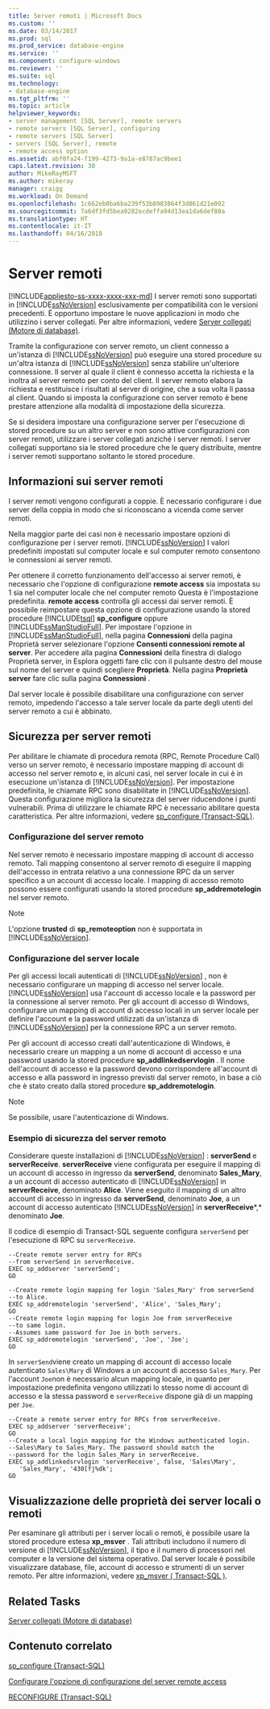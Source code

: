 ```yaml
---
title: Server remoti | Microsoft Docs
ms.custom: ''
ms.date: 03/14/2017
ms.prod: sql
ms.prod_service: database-engine
ms.service: ''
ms.component: configure-windows
ms.reviewer: ''
ms.suite: sql
ms.technology:
- database-engine
ms.tgt_pltfrm: ''
ms.topic: article
helpviewer_keywords:
- server management [SQL Server], remote servers
- remote servers [SQL Server], configuring
- remote servers [SQL Server]
- servers [SQL Server], remote
- remote access option
ms.assetid: abf0fa24-f199-4273-9a1a-e8787ac9bee1
caps.latest.revision: 30
author: MikeRayMSFT
ms.author: mikeray
manager: craigg
ms.workload: On Demand
ms.openlocfilehash: 1c662eb0ba6ba239f53b8983864f3d861d21e092
ms.sourcegitcommit: 7a6df3fd5bea9282ecdeffa94d13ea1da6def80a
ms.translationtype: HT
ms.contentlocale: it-IT
ms.lasthandoff: 04/16/2018
---
```

# <a name="remote-servers"></a>Server remoti
[!INCLUDE[appliesto-ss-xxxx-xxxx-xxx-md](../../includes/appliesto-ss-xxxx-xxxx-xxx-md.md)]
  I server remoti sono supportati in [!INCLUDE[ssNoVersion](../../includes/ssnoversion-md.md)] esclusivamente per compatibilità con le versioni precedenti. È opportuno impostare le nuove applicazioni in modo che utilizzino i server collegati. Per altre informazioni, vedere [Server collegati &#40;Motore di database&#41;](../../relational-databases/linked-servers/linked-servers-database-engine.md).  
  
 Tramite la configurazione con server remoto, un client connesso a un'istanza di [!INCLUDE[ssNoVersion](../../includes/ssnoversion-md.md)] può eseguire una stored procedure su un'altra istanza di [!INCLUDE[ssNoVersion](../../includes/ssnoversion-md.md)] senza stabilire un'ulteriore connessione. Il server al quale il client è connesso accetta la richiesta e la inoltra al server remoto per conto del client. Il server remoto elabora la richiesta e restituisce i risultati al server di origine, che a sua volta li passa al client. Quando si imposta la configurazione con server remoto è bene prestare attenzione alla modalità di impostazione della sicurezza.  
  
 Se si desidera impostare una configurazione server per l'esecuzione di stored procedure su un altro server e non sono attive configurazioni con server remoti, utilizzare i server collegati anziché i server remoti. I server collegati supportano sia le stored procedure che le query distribuite, mentre i server remoti supportano soltanto le stored procedure.  
  
## <a name="remote-server-details"></a>Informazioni sui server remoti  
 I server remoti vengono configurati a coppie. È necessario configurare i due server della coppia in modo che si riconoscano a vicenda come server remoti.  
  
 Nella maggior parte dei casi non è necessario impostare opzioni di configurazione per i server remoti. [!INCLUDE[ssNoVersion](../../includes/ssnoversion-md.md)] I valori predefiniti impostati sul computer locale e sul computer remoto consentono le connessioni ai server remoti.  
  
 Per ottenere il corretto funzionamento dell'accesso ai server remoti, è necessario che l'opzione di configurazione **remote access** sia impostata su 1 sia nel computer locale che nel computer remoto Questa è l'impostazione predefinita.  **remote access** controlla gli accessi dai server remoti. È possibile reimpostare questa opzione di configurazione usando la stored procedure [!INCLUDE[tsql](../../includes/tsql-md.md)] **sp_configure** oppure [!INCLUDE[ssManStudioFull](../../includes/ssmanstudiofull-md.md)]. Per impostare l'opzione in [!INCLUDE[ssManStudioFull](../../includes/ssmanstudiofull-md.md)], nella pagina **Connessioni** della pagina Proprietà server selezionare l'opzione **Consenti connessioni remote al server**. Per accedere alla pagina **Connessioni** della finestra di dialogo Proprietà server, in Esplora oggetti fare clic con il pulsante destro del mouse sul nome del server e quindi scegliere **Proprietà**. Nella pagina **Proprietà server** fare clic sulla pagina **Connessioni** .  
  
 Dal server locale è possibile disabilitare una configurazione con server remoto, impedendo l'accesso a tale server locale da parte degli utenti del server remoto a cui è abbinato.  
  
## <a name="security-for-remote-servers"></a>Sicurezza per server remoti  
 Per abilitare le chiamate di procedura remota (RPC, Remote Procedure Call) verso un server remoto, è necessario impostare mapping di account di accesso nel server remoto e, in alcuni casi, nel server locale in cui è in esecuzione un'istanza di [!INCLUDE[ssNoVersion](../../includes/ssnoversion-md.md)]. Per impostazione predefinita, le chiamate RPC sono disabilitate in [!INCLUDE[ssNoVersion](../../includes/ssnoversion-md.md)]. Questa configurazione migliora la sicurezza del server riducendone i punti vulnerabili. Prima di utilizzare le chiamate RPC è necessario abilitare questa caratteristica. Per altre informazioni, vedere [sp_configure &#40;Transact-SQL&#41;](../../relational-databases/system-stored-procedures/sp-configure-transact-sql.md).  
  
### <a name="setting-up-the-remote-server"></a>Configurazione del server remoto  
 Nel server remoto è necessario impostare mapping di account di accesso remoto. Tali mapping consentono al server remoto di eseguire il mapping dell'accesso in entrata relativo a una connessione RPC da un server specifico a un account di accesso locale. I mapping di accesso remoto possono essere configurati usando la stored procedure **sp_addremotelogin** nel server remoto.  
  
> [!NOTE]  
>  L'opzione **trusted** di  **sp_remoteoption** non è supportata in [!INCLUDE[ssNoVersion](../../includes/ssnoversion-md.md)].  
  
### <a name="setting-up-the-local-server"></a>Configurazione del server locale  
 Per gli accessi locali autenticati di [!INCLUDE[ssNoVersion](../../includes/ssnoversion-md.md)] , non è necessario configurare un mapping di accesso nel server locale. [!INCLUDE[ssNoVersion](../../includes/ssnoversion-md.md)] usa l'account di accesso locale e la password per la connessione al server remoto. Per gli account di accesso di Windows, configurare un mapping di account di accesso locali in un server locale per definire l'account e la password utilizzati da un'istanza di [!INCLUDE[ssNoVersion](../../includes/ssnoversion-md.md)] per la connessione RPC a un server remoto.  
  
 Per gli account di accesso creati dall'autenticazione di Windows, è necessario creare un mapping a un nome di account di accesso e una password usando la stored procedure **sp_addlinkedservlogin** . Il nome dell'account di accesso e la password devono corrispondere all'account di accesso e alla password in ingresso previsti dal server remoto, in base a ciò che è stato creato dalla stored procedure **sp_addremotelogin**.  
  
> [!NOTE]  
>  Se possibile, usare l'autenticazione di Windows.  
  
### <a name="remote-server-security-example"></a>Esempio di sicurezza del server remoto  
 Considerare queste installazioni di [!INCLUDE[ssNoVersion](../../includes/ssnoversion-md.md)] : **serverSend** e **serverReceive**. **serverReceive** viene configurata per eseguire il mapping di un account di accesso in ingresso da **serverSend**, denominato **Sales_Mary**, a un account di accesso autenticato di [!INCLUDE[ssNoVersion](../../includes/ssnoversion-md.md)] in **serverReceive**, denominato **Alice**. Viene eseguito il mapping di un altro account di accesso in ingresso da **serverSend**, denominato **Joe**, a un account di accesso autenticato [!INCLUDE[ssNoVersion](../../includes/ssnoversion-md.md)] in **serverReceive***,* denominato **Joe**.  
  
 Il codice di esempio di Transact-SQL seguente configura `serverSend` per l'esecuzione di RPC su `serverReceive`.  
  
```  
--Create remote server entry for RPCs   
--from serverSend in serverReceive.  
EXEC sp_addserver 'serverSend';  
GO  
  
--Create remote login mapping for login 'Sales_Mary' from serverSend  
--to Alice.  
EXEC sp_addremotelogin 'serverSend', 'Alice', 'Sales_Mary';  
GO  
--Create remote login mapping for login Joe from serverReceive   
--to same login.  
--Assumes same password for Joe in both servers.  
EXEC sp_addremotelogin 'serverSend', 'Joe', 'Joe';  
GO  
```  
  
 In `serverSend`viene creato un mapping di account di accesso locale autenticato `Sales\Mary` di Windows a un account di accesso `Sales_Mary`. Per l'account `Joe`non è necessario alcun mapping locale, in quanto per impostazione predefinita vengono utilizzati lo stesso nome di account di accesso e la stessa password e `serverReceive` dispone già di un mapping per `Joe`.  
  
```  
--Create a remote server entry for RPCs from serverReceive.  
EXEC sp_addserver 'serverReceive';  
GO  
--Create a local login mapping for the Windows authenticated login.  
--Sales\Mary to Sales_Mary. The password should match the  
--password for the login Sales_Mary in serverReceive.  
EXEC sp_addlinkedsrvlogin 'serverReceive', false, 'Sales\Mary',  
   'Sales_Mary', '430[fj%dk';  
GO  
```  
  
## <a name="viewing-local-or-remote-server-properties"></a>Visualizzazione delle proprietà dei server locali o remoti  
 Per esaminare gli attributi per i server locali o remoti, è possibile usare la stored procedure estesa **xp_msver** . Tali attributi includono il numero di versione di [!INCLUDE[ssNoVersion](../../includes/ssnoversion-md.md)], il tipo e il numero di processori nel computer e la versione del sistema operativo. Dal server locale è possibile visualizzare database, file, account di accesso e strumenti di un server remoto. Per altre informazioni, vedere [xp_msver &#40; Transact-SQL &#41;](../../relational-databases/system-stored-procedures/xp-msver-transact-sql.md).  
  
## <a name="related-tasks"></a>Related Tasks  
 [Server collegati &#40;Motore di database&#41;](../../relational-databases/linked-servers/linked-servers-database-engine.md)  
  
## <a name="related-content"></a>Contenuto correlato  
 [sp_configure &#40;Transact-SQL&#41;](../../relational-databases/system-stored-procedures/sp-configure-transact-sql.md)  
  
 [Configurare l'opzione di configurazione del server remote access](../../database-engine/configure-windows/configure-the-remote-access-server-configuration-option.md)  
  
 [RECONFIGURE &#40;Transact-SQL&#41;](../../t-sql/language-elements/reconfigure-transact-sql.md)  
  
  
